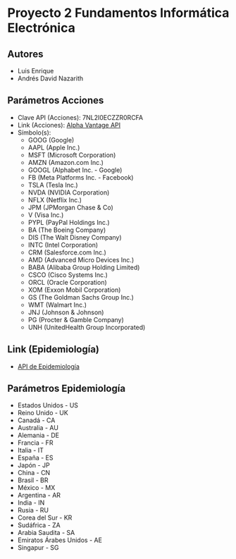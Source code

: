 # Proyecto 2 Fundamentos Informática Electrónica

## Autores
- Luis Enrique
- Andrés David Nazarith

## Parámetros Acciones
- Clave API (Acciones): 7NL2I0ECZZR0RCFA
- Link (Acciones): [Alpha Vantage API](https://www.alphavantage.co/query?function=TIME_SERIES_DAILY&symbol={symbol}&outputsize=full&apikey={api_key})
- Símbolo(s): 
    - GOOG (Google)
    - AAPL (Apple Inc.)
    - MSFT (Microsoft Corporation)
    - AMZN (Amazon.com Inc.)
    - GOOGL (Alphabet Inc. - Google)
    - FB (Meta Platforms Inc. - Facebook)
    - TSLA (Tesla Inc.)
    - NVDA (NVIDIA Corporation)
    - NFLX (Netflix Inc.)
    - JPM (JPMorgan Chase & Co)
    - V (Visa Inc.)
    - PYPL (PayPal Holdings Inc.)
    - BA (The Boeing Company)
    - DIS (The Walt Disney Company)
    - INTC (Intel Corporation)
    - CRM (Salesforce.com Inc.)
    - AMD (Advanced Micro Devices Inc.)
    - BABA (Alibaba Group Holding Limited)
    - CSCO (Cisco Systems Inc.)
    - ORCL (Oracle Corporation)
    - XOM (Exxon Mobil Corporation)
    - GS (The Goldman Sachs Group Inc.)
    - WMT (Walmart Inc.)
    - JNJ (Johnson & Johnson)
    - PG (Procter & Gamble Company)
    - UNH (UnitedHealth Group Incorporated)

## Link (Epidemiología)
- [API de Epidemiología](https://api.statworx.com/covid)

## Parámetros Epidemiología
- Estados Unidos - US
- Reino Unido - UK
- Canadá - CA
- Australia - AU
- Alemania - DE
- Francia - FR
- Italia - IT
- España - ES
- Japón - JP
- China - CN
- Brasil - BR
- México - MX
- Argentina - AR
- India - IN
- Rusia - RU
- Corea del Sur - KR
- Sudáfrica - ZA
- Arabia Saudita - SA
- Emiratos Árabes Unidos - AE
- Singapur - SG
